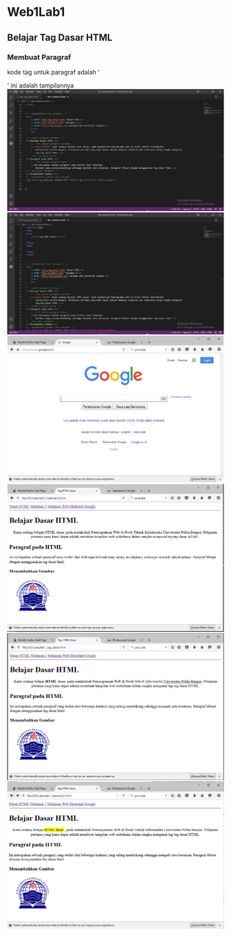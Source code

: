 # Web1Lab1
## Belajar Tag Dasar HTML

### Membuat Paragraf
kode tag untuk paragraf adalah '<p>'
ini adalah tampilannya
![Gambar](SS1.PNG)
  ![Gambar](SS2.PNG)
  ![Gambar](SS3.PNG)
  ![Gambar](SS4.PNG)
  ![Gambar](SS5.PNG)
  ![Gambar](SS6.PNG)
  
  

  
  
  
  
  
  
  

